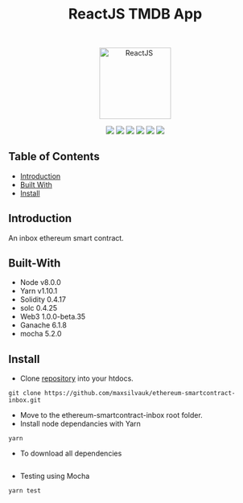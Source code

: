 <h1 align="center">ReactJS TMDB App</h1>
<br>
<p align="center">
  <img alt="ReactJS" title="ReactJS" src="https://2.bp.blogspot.com/-zCJa5fv2GvI/WZr3runDMxI/AAAAAAAAcOA/xaVaP_FtfAoBgUEudfDuYi5j2lKY-CWwwCLcBGAs/s1600/Solidity.png" width="142">
</p>
<p align="center">
    <img src="https://img.shields.io/badge/yarn-v1.10.1-green.svg" />
    <img src="https://img.shields.io/badge/node-v8.0.0-green.svg" />
    <img src="https://img.shields.io/badge/Solidity-v0.4.17-green.svg" />
    <img src="https://img.shields.io/badges/solc-v0.4.25-green.svg" />
    <img src="https://img.shields.io/badges/Web3-v1.0.0-green.svg" />
    <img src="https://img.shields.io/badges/mocha-v5.2.0-green.svg" />
</p>


## Table of Contents

- [Introduction](#introduction)
- [Built With](#built-with)
- [Install](#install)

## Introduction

An inbox ethereum smart contract.

## Built-With

- Node v8.0.0
- Yarn v1.10.1
- Solidity 0.4.17
- solc 0.4.25
- Web3 1.0.0-beta.35
- Ganache 6.1.8
- mocha 5.2.0

## Install

* Clone <a href="https://github.com/maxsilvauk/ethereum-smartcontract-inbox.git">repository</a> into your htdocs.
```
git clone https://github.com/maxsilvauk/ethereum-smartcontract-inbox.git
```
* Move to the ethereum-smartcontract-inbox root folder.
* Install node dependancies with Yarn
```
yarn
```
* To download all dependencies
```
```
* Testing using Mocha
```
yarn test
```

